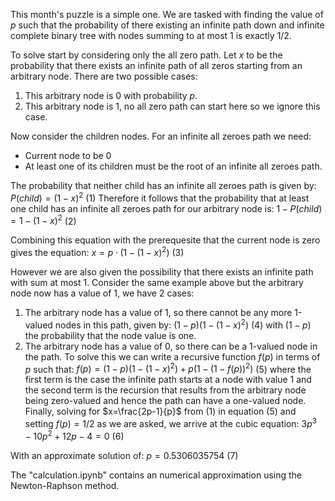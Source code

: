 This month's puzzle is a simple one. 
We are tasked with finding the value of $p$ such that the probability of there
existing an infinite path down and infinite complete binary tree with nodes
summing to at most 1 is exactly $1/2$.

To solve start by considering only the all zero path. Let $x$ to be the probability that there exists an infinite path of all zeros starting
from an arbitrary node. There are two possible cases:
1) This arbitrary node is 0 with probability $p$.
2) This arbitrary node is 1, no all zero path can start here so we ignore this case.

Now consider the children nodes. For an infinite all zeroes path we need:
- Current node to be 0
- At least one of its children must be the root of an infinite all zeroes path.

The probability that neither child has an infinite all zeroes path is given by:
$P(child) = (1-x)^2$ (1)
Therefore it follows that the probability that at least one child has an infinite all zeroes path for our arbitrary node is:
$1-P(child) = 1 - (1-x)^2$ (2)

Combining this equation with the prerequesite that the current node is zero gives the equation:
$x = p ·(1-(1-x)^2)$ (3)

However we are also given the possibility that there exists an infinite path with sum at most 1. Consider the same example above but the arbitrary node now has a value of 1, we have 2 cases:
1) The arbitrary node has a value of 1, so there cannot be any more 1-valued nodes in this path, given by:
    $(1-p)(1-(1-x)^2)$ (4)
    with $(1-p)$ the probability that the node value is one.
2) The arbitrary node has a value of 0, so there can be a 1-valued node in the path.
To solve this we can write a recursive function $f(p)$ in terms of $p$ such that:
$f(p) = (1-p)(1-(1-x)^2) + p(1-(1-f(p))^2)$ (5)
where the first term is the case the infinite path starts at a node with value 1 and the second term is the recursion that results from the arbitrary node being zero-valued and hence the path can have a one-valued node.
Finally, solving for $x=\frac{2p-1}{p}$ from (1) in equation (5) and setting $f(p) = 1/2$ as we are asked, we arrive at the cubic equation:
$3p^3 - 10p^2 + 12p - 4 = 0$ (6)

With an approximate solution of:
$p = 0.5306035754$ (7)

The "calculation.ipynb" contains an numerical approximation using the Newton-Raphson method.